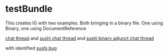 # testBundle

<div markdown="1" class="dragon">

This creates IG with two examples. Both bringing in a binary file. One using Binary, one using DocumentReference

</div>

[chat thread](https://chat.fhir.org/#narrow/stream/179252-IG-creation/topic/binary.20resources)
and
[sushi chat thread](https://chat.fhir.org/#narrow/stream/215610-shorthand/topic/.22Big.20data.22)
and
[sushi binary adjunct chat thread](https://chat.fhir.org/#narrow/stream/215610-shorthand/topic/Binary.20Adjunct)

with identified [sushi bug](https://github.com/FHIR/sushi/issues/1005)
